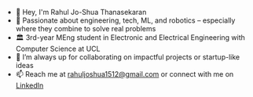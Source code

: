 - 👋 Hey, I'm Rahul Jo-Shua Thanasekaran
- 👀 Passionate about engineering, tech, ML, and robotics – especially where they combine to solve real problems
- 🏛️ 3rd-year MEng student in Electronic and Electrical Engineering with Computer Science at UCL 
- 🤝 I’m always up for collaborating on impactful projects or startup-like ideas
- 📫 Reach me at rahuljoshua1512@gmail.com or connect with me on [LinkedIn](https://www.linkedin.com/in/rahulthanasekaran/)
